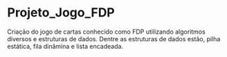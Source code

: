 # Projeto_Jogo_FDP
Criação do jogo de cartas conhecido como FDP utilizando algoritmos diversos e estruturas de dados.
Dentre as estruturas de dados estão, pilha estática, fila dinâmina e lista encadeada.
